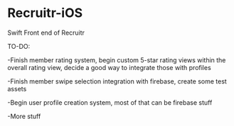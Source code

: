 # Recruitr-iOS
Swift Front end of Recruitr

TO-DO:

-Finish member rating system, begin custom 5-star rating views within the overall rating view, decide a good way to integrate those with profiles

-Finish member swipe selection integration with firebase, create some test assets

-Begin user profile creation system, most of that can be firebase stuff

-More stuff 

